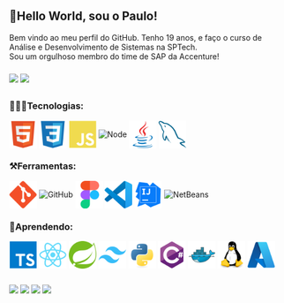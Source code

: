 ## 👋Hello World, sou o Paulo!
Bem vindo ao meu perfil do GitHub. Tenho 19 anos, e faço o curso de Análise e Desenvolvimento de Sistemas na SPTech. <br>
Sou um orgulhoso membro do time de SAP da Accenture!

###

<div style="display: block">
  <img height="180em" src="https://github-readme-stats.vercel.app/api?username=Paulo-Alvares&show_icons=true&theme=tokyonight&include_all_commits=true&count_private=true"/>
  <img height="180em" src="https://github-readme-stats.vercel.app/api/top-langs/?username=Paulo-Alvares&layout=compact&langs_count=7&theme=tokyonight"/>
</div>

##

<h3>👨🏽‍💻Tecnologias:</h3>
<div style="display: inline_block">
  <img align="center" alt="HTML" height="50" src="https://raw.githubusercontent.com/devicons/devicon/master/icons/html5/html5-original.svg">
  <img align="center" alt="CSS" height="50" src="https://raw.githubusercontent.com/devicons/devicon/master/icons/css3/css3-original.svg">
  <img align="center" alt="JavaScript" height="50" src="https://raw.githubusercontent.com/devicons/devicon/master/icons/javascript/javascript-plain.svg">
  <img align="center" alt="Node" height="50" src="https://cdn.jsdelivr.net/gh/devicons/devicon/icons/nodejs/nodejs-original.svg">
  <img align="center" alt="Java" height="50" src="https://raw.githubusercontent.com/devicons/devicon/master/icons/java/java-original.svg">
  <img align="center" alt="MySQL" height="50" src="https://raw.githubusercontent.com/devicons/devicon/master/icons/mysql/mysql-original.svg">
</div>

<h3>⚒️Ferramentas:</h3>
<div style="display: inline_block">
  <img align="center" alt="Git" height="50" src="https://raw.githubusercontent.com/devicons/devicon/master/icons/git/git-original.svg">
  <img align="center" alt="GitHub" height="50" src="https://cdn-icons-png.flaticon.com/128/270/270798.png">
  <img align="center" alt="Figma" height="50" src="https://raw.githubusercontent.com/devicons/devicon/master/icons/figma/figma-original.svg">
  <img align="center" alt="Visual Studio" height="50" src="https://raw.githubusercontent.com/devicons/devicon/master/icons/vscode/vscode-original.svg">
  <img align="center" alt="IntelliJ" height="50" src="https://raw.githubusercontent.com/devicons/devicon/master/icons/intellij/intellij-plain.svg">
  <img align="center" alt="NetBeans" height="50" src="https://netbeans.apache.org/images/touch-icon-iphone-retina.png">
</div>

<h3>📕Aprendendo:</h3>
<div style="display: inline_block">
  <img align="center" alt="TypeScript" height="50" src="https://raw.githubusercontent.com/devicons/devicon/master/icons/typescript/typescript-plain.svg">
  <img align="center" alt="React" height="50" src="https://raw.githubusercontent.com/devicons/devicon/master/icons/react/react-original.svg">
  <img align="center" alt="SpringBoot" height="50" src="https://raw.githubusercontent.com/devicons/devicon/master/icons/spring/spring-original.svg">
  <img align="center" alt="Tailwind" height="50" src="https://raw.githubusercontent.com/devicons/devicon/master/icons/tailwindcss/tailwindcss-plain.svg">
  <img align="center" alt="Python" height="50" src="https://raw.githubusercontent.com/devicons/devicon/master/icons/python/python-original.svg">
  <img align="center" alt="C#" height="50" src="https://raw.githubusercontent.com/devicons/devicon/master/icons/csharp/csharp-original.svg">
  <img align="center" alt="Docker" height="50" src="https://raw.githubusercontent.com/devicons/devicon/master/icons/docker/docker-original.svg">
  <img align="center" alt="Linux" height="50" src="https://raw.githubusercontent.com/devicons/devicon/master/icons/linux/linux-original.svg">
  <img align="center" alt="Azure" height="50" src="https://raw.githubusercontent.com/devicons/devicon/master/icons/azure/azure-original.svg">
</div>

  ##
<div> 
  <a href = "mailto:paulo.alvares@sptech.school"><img src="https://img.shields.io/badge/Gmail-D14836?style=for-the-badge&logo=gmail&logoColor=white" target="_blank"></a>
  <a href="https://www.linkedin.com/in/paulo-alvares-10a5b9272/" target="_blank"><img src="https://img.shields.io/badge/-LinkedIn-%230077B5?style=for-the-badge&logo=linkedin&logoColor=white" target="_blank"></a> 
  <a href="https://www.instagram.com/paulo_10111/" target="_blank"><img src="https://img.shields.io/badge/-Instagram-%23E4405F?style=for-the-badge&logo=instagram&logoColor=white" target="_blank"></a>
  <a href="https://www.facebook.com/paulogabriel.alvares" target="_blank"><img src="https://img.shields.io/badge/Facebook-1877F2?style=for-the-badge&logo=facebook&logoColor=white" target="_blank"></a>
</div>

